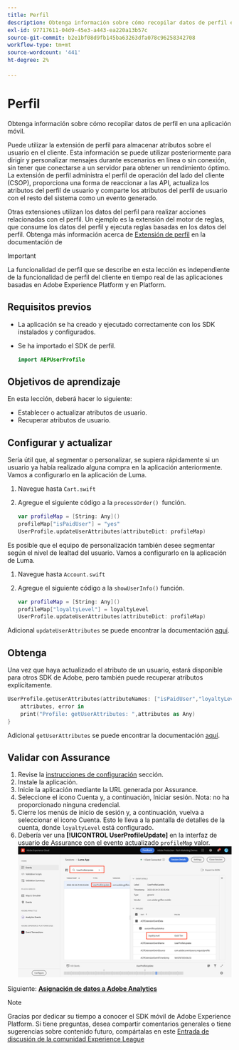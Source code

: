 ```yaml
---
title: Perfil
description: Obtenga información sobre cómo recopilar datos de perfil en una aplicación móvil.
exl-id: 97717611-04d9-45e3-a443-ea220a13b57c
source-git-commit: b2e1bf08d9fb145ba63263dfa078c96258342708
workflow-type: tm+mt
source-wordcount: '441'
ht-degree: 2%

---
```


# Perfil

Obtenga información sobre cómo recopilar datos de perfil en una aplicación móvil.

Puede utilizar la extensión de perfil para almacenar atributos sobre el usuario en el cliente. Esta información se puede utilizar posteriormente para dirigir y personalizar mensajes durante escenarios en línea o sin conexión, sin tener que conectarse a un servidor para obtener un rendimiento óptimo. La extensión de perfil administra el perfil de operación del lado del cliente (CSOP), proporciona una forma de reaccionar a las API, actualiza los atributos del perfil de usuario y comparte los atributos del perfil de usuario con el resto del sistema como un evento generado.

Otras extensiones utilizan los datos del perfil para realizar acciones relacionadas con el perfil. Un ejemplo es la extensión del motor de reglas, que consume los datos del perfil y ejecuta reglas basadas en los datos del perfil. Obtenga más información acerca de [Extensión de perfil](https://developer.adobe.com/client-sdks/documentation/profile/) en la documentación de

>[!IMPORTANT]
>
>La funcionalidad de perfil que se describe en esta lección es independiente de la funcionalidad de perfil del cliente en tiempo real de las aplicaciones basadas en Adobe Experience Platform y en Platform.


## Requisitos previos

* La aplicación se ha creado y ejecutado correctamente con los SDK instalados y configurados.
* Se ha importado el SDK de perfil.

   ```swift
   import AEPUserProfile
   ```

## Objetivos de aprendizaje

En esta lección, deberá hacer lo siguiente:

* Establecer o actualizar atributos de usuario.
* Recuperar atributos de usuario.


## Configurar y actualizar

Sería útil que, al segmentar o personalizar, se supiera rápidamente si un usuario ya había realizado alguna compra en la aplicación anteriormente. Vamos a configurarlo en la aplicación de Luma.

1. Navegue hasta `Cart.swift`

1. Agregue el siguiente código a la `processOrder() `función.

   ```swift
   var profileMap = [String: Any]()
   profileMap["isPaidUser"] = "yes"
   UserProfile.updateUserAttributes(attributeDict: profileMap)
   ```

Es posible que el equipo de personalización también desee segmentar según el nivel de lealtad del usuario. Vamos a configurarlo en la aplicación de Luma.

1. Navegue hasta `Account.swift`

1. Agregue el siguiente código a la `showUserInfo()` función.

   ```swift
   var profileMap = [String: Any]()
   profileMap["loyaltyLevel"] = loyaltyLevel
   UserProfile.updateUserAttributes(attributeDict: profileMap)
   ```

Adicional `updateUserAttributes` se puede encontrar la documentación [aquí](https://developer.adobe.com/client-sdks/documentation/profile/api-reference/#updateuserattribute).

## Obtenga

Una vez que haya actualizado el atributo de un usuario, estará disponible para otros SDK de Adobe, pero también puede recuperar atributos explícitamente.

```swift
UserProfile.getUserAttributes(attributeNames: ["isPaidUser","loyaltyLevel"]){
    attributes, error in
    print("Profile: getUserAttributes: ",attributes as Any)
}
```

Adicional `getUserAttributes` se puede encontrar la documentación [aquí](https://developer.adobe.com/client-sdks/documentation/profile/api-reference/#getuserattributes).

## Validar con Assurance

1. Revise la [instrucciones de configuración](assurance.md) sección.
1. Instale la aplicación.
1. Inicie la aplicación mediante la URL generada por Assurance.
1. Seleccione el icono Cuenta y, a continuación, Iniciar sesión. Nota: no ha proporcionado ninguna credencial.
1. Cierre los menús de inicio de sesión y, a continuación, vuelva a seleccionar el icono Cuenta. Esto le lleva a la pantalla de detalles de la cuenta, donde `loyaltyLevel` está configurado.
1. Debería ver una **[!UICONTROL UserProfileUpdate]** en la interfaz de usuario de Assurance con el evento actualizado `profileMap` valor.
   ![validar perfil](assets/mobile-profile-validate.png)

Siguiente: **[Asignación de datos a Adobe Analytics](analytics.md)**

>[!NOTE]
>
>Gracias por dedicar su tiempo a conocer el SDK móvil de Adobe Experience Platform. Si tiene preguntas, desea compartir comentarios generales o tiene sugerencias sobre contenido futuro, compártalas en este [Entrada de discusión de la comunidad Experience League](https://experienceleaguecommunities.adobe.com/t5/adobe-experience-platform-launch/tutorial-discussion-implement-adobe-experience-cloud-in-mobile/td-p/443796)